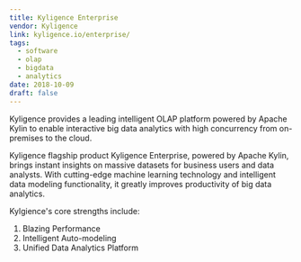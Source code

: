 ```yaml
---
title: Kyligence Enterprise
vendor: Kyligence
link: kyligence.io/enterprise/
tags:
  - software
  - olap
  - bigdata
  - analytics
date: 2018-10-09
draft: false
---
```


Kyligence provides a leading intelligent OLAP platform powered by Apache Kylin to enable interactive big data analytics
with high concurrency from on-premises to the cloud.

Kyligence flagship product Kyligence Enterprise, powered by Apache Kylin, brings instant insights on massive datasets
for business users and data analysts. With cutting-edge machine learning technology and intelligent data modeling functionality,
it greatly improves productivity of big data analytics.

Kylgience's core strengths include:
1. Blazing Performance
2. Intelligent Auto-modeling
3. Unified Data Analytics Platform
